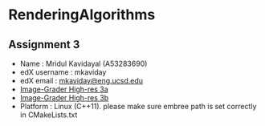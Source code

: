 # RenderingAlgorithms


Assignment 3
------------
- Name : Mridul Kavidayal (A53283690)
- edX username : mkaviday
- edX email : mkaviday@eng.ucsd.edu
- [Image-Grader High-res 3a](https://lifan.s3.amazonaws.com/homework3a/f18ea7d5430de16431b336b8bb7437b2/20200430202414/index.html)
- [Image-Grader High-res 3b](https://lifan.s3.amazonaws.com/homework3b/f18ea7d5430de16431b336b8bb7437b2/20200430202506/index.html)
- Platform : Linux (C++11). please make sure embree path is set correctly in CMakeLists.txt